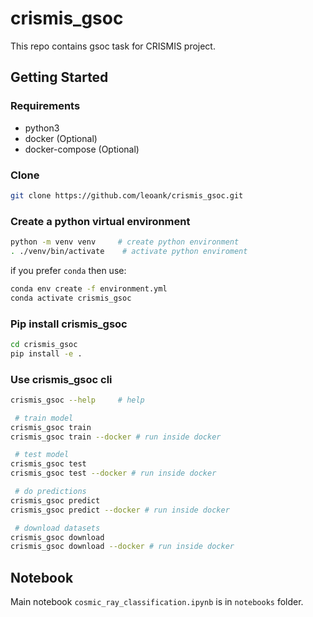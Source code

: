 # crismis_gsoc

This repo contains gsoc task for CRISMIS project.

## Getting Started

### Requirements
* python3
* docker (Optional)
* docker-compose (Optional)


### Clone

```bash
git clone https://github.com/leoank/crismis_gsoc.git
```

### Create a python virtual environment

```bash
python -m venv venv     # create python environment
. ./venv/bin/activate    # activate python enviroment
```

if you prefer `conda` then use:
```bash
conda env create -f environment.yml
conda activate crismis_gsoc
```

### Pip install crismis_gsoc

```bash
cd crismis_gsoc
pip install -e .
```

### Use crismis_gsoc cli

```bash
crismis_gsoc --help     # help

 # train model
crismis_gsoc train
crismis_gsoc train --docker # run inside docker

 # test model
crismis_gsoc test
crismis_gsoc test --docker # run inside docker

 # do predictions
crismis_gsoc predict
crismis_gsoc predict --docker # run inside docker

 # download datasets
crismis_gsoc download
crismis_gsoc download --docker # run inside docker
```

## Notebook

Main notebook `cosmic_ray_classification.ipynb` is in `notebooks` folder.
